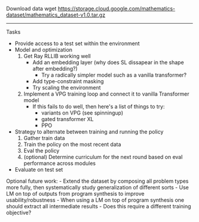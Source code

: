 Download data
wget https://storage.cloud.google.com/mathematics-dataset/mathematics_dataset-v1.0.tar.gz
____

Tasks

- Provide access to a test set within the environment  
- Model and optimization
    1. Get Ray RLLIB working well
        - Add an embedding layer (why does SL dissapear in the shape after embedding?)
            - Try a radically simpler model such as a vanilla transformer?
        - Add type-constraint masking
        - Try scaling the environment
    2. Implement a VPG training loop and connect it to vanilla Transformer model
        - If this fails to do well, then here's a list of things to try:
            - variants on VPG (see spinningup)
            - gated transformer XL
            - PPO
- Strategy to alternate between training and running the policy
    1. Gather train data
    2. Train the policy on the most recent data
    3. Eval the policy
    4. (optional) Determine curriculum for the next round based on eval performance across modules
- Evaluate on test set

Optional future work:
    - Extend the dataset by composing all problem types more fully, then systematically study generalization of different sorts
    - Use LM on top of outputs from program synthesis to improve usability/robustness
        - When using a LM on top of program synthesis one should extract all intermediate results
            - Does this require a different training objective?
    
